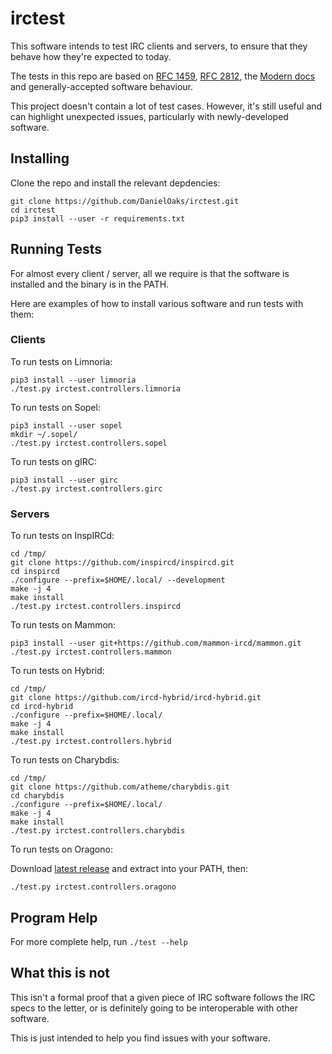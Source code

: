 # irctest

This software intends to test IRC clients and servers, to ensure that they behave how they're expected to today.

The tests in this repo are based on [RFC 1459](https://tools.ietf.org/html/rfc1459), [RFC 2812](https://tools.ietf.org/html/rfc2812), the [Modern docs](http://modern.ircdocs.horse/) and generally-accepted software behaviour.

This project doesn't contain a lot of test cases. However, it's still useful and can highlight unexpected issues, particularly with newly-developed software.


## Installing

Clone the repo and install the relevant depdencies:

```
git clone https://github.com/DanielOaks/irctest.git
cd irctest
pip3 install --user -r requirements.txt
```


## Running Tests

For almost every client / server, all we require is that the software is installed and the binary is in the PATH.

Here are examples of how to install various software and run tests with them:


### Clients

To run tests on Limnoria:

```
pip3 install --user limnoria
./test.py irctest.controllers.limnoria
```

To run tests on Sopel:

```
pip3 install --user sopel
mkdir ~/.sopel/
./test.py irctest.controllers.sopel
```

To run tests on gIRC:

```
pip3 install --user girc
./test.py irctest.controllers.girc
```


### Servers

To run tests on InspIRCd:

```
cd /tmp/
git clone https://github.com/inspircd/inspircd.git
cd inspircd
./configure --prefix=$HOME/.local/ --development
make -j 4
make install
./test.py irctest.controllers.inspircd
```

To run tests on Mammon:

```
pip3 install --user git+https://github.com/mammon-ircd/mammon.git
./test.py irctest.controllers.mammon
```

To run tests on Hybrid:

```
cd /tmp/
git clone https://github.com/ircd-hybrid/ircd-hybrid.git
cd ircd-hybrid
./configure --prefix=$HOME/.local/
make -j 4
make install
./test.py irctest.controllers.hybrid
```

To run tests on Charybdis:

```
cd /tmp/
git clone https://github.com/atheme/charybdis.git
cd charybdis
./configure --prefix=$HOME/.local/
make -j 4
make install
./test.py irctest.controllers.charybdis
```

To run tests on Oragono:

Download [latest release](https://github.com/DanielOaks/oragono/releases/latest) and extract into your PATH, then:

```
./test.py irctest.controllers.oragono
```


## Program Help

For more complete help, run `./test --help`


## What this is not

This isn't a formal proof that a given piece of IRC software follows the IRC specs to the letter, or is definitely going to be interoperable with other software.

This is just intended to help you find issues with your software.
